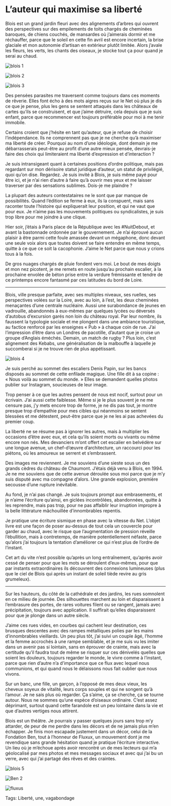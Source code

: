# L’auteur qui maximise sa liberté

Blois est un grand jardin fleuri avec des alignements d’arbres qui ouvrent des perspectives sur des empilements de toits chargés de cheminées baroques, de chiens couchés, de mansardes où j’aimerais dormir et me réchauffer, parce que le soleil en cette fin avril est encore incertain, la brise glaciale et mon autonomie d’artisan en extérieur plutôt limitée. Alors j’avale les fleurs, les verts, les chants des oiseaux, je stocke tout ça pour quand je serai au chaud.

![blois 1](http://tcrouzet.comhttps://tcrouzet.com/images_tc/2016/04/blois1.jpg)

![blois 2](http://tcrouzet.comhttps://tcrouzet.com/images_tc/2016/04/blois2.jpg)

![blois 3](http://tcrouzet.comhttps://tcrouzet.com/images_tc/2016/04/blois3.jpg)

Des pensées parasites me traversent comme toujours dans ces moments de rêverie. Elles font écho à des mots aigres reçus sur le Net où plus je dis ce que je pense, plus les gens se sentent attaqués dans les châteaux de cartes qu’ils se construisent, et que j’aime détruire, cela depuis que je suis enfant, parce que recommencer est toujours préférable pour moi à me tenir immobile.

Certains croient que j’hésite en tant qu’auteur, que je refuse de choisir l’indépendance. Ils ne comprennent pas que je ne cherche qu’à maximiser ma liberté de créer. Pourquoi au nom d’une idéologie, dont demain je me débarrasserais peut-être au profit d’une autre mieux pensée, devrais-je faire des choix qui limiteraient ma liberté d’expression et d’interaction ?

Je suis intransigeant quant à certaines positions d’ordre politique, mais pas regardant sur mon dérisoire statut juridique d’auteur, un statut de privilégié, quoi qu’on dise. Regardez. Je suis invité à Blois, je suis même payé pour être ici, et je n’ai rien d’autre à faire qu’à ouvrir mes yeux et me laisser traverser par des sensations sublimes. Dois-je me plaindre ?

La plupart des auteurs contestataires ne le sont que par manque de possibilités. Quand l’édition se ferme à eux, ils la conspuent, mais sans raconter toute l’histoire qui expliquerait leur position, et qui ne vaut que pour eux. Je n’aime pas les mouvements politiques ou syndicalistes, je suis trop libre pour me joindre à une clique.

Hier soir, j’étais à Paris place de la République avec les #NuitDebout, et avant la bastonnade ordonnée par le gouvernement. Je n’ai éprouvé aucun plaisir à être parmi cette foule amassée devant un mégaphone, donc devant une seule voix alors que toutes doivent se faire entendre en même temps, quitte à ce que ce soit la cacophonie. J’aime le Net parce que nous y crions tous à la fois.

De gros nuages chargés de pluie fondent vers moi. Le bout de mes doigts et mon nez picotent, je me remets en route jusqu’au prochain escalier, à la prochaine envolée de béton prise entre la verdure frémissante et tendre de ce printemps encore fantasmé par ces latitudes du bord de Loire.

---

Blois, ville presque parfaite, avec ses multiples niveaux, ses ruelles, ses perspectives volées sur la Loire, avec au loin, à l’est, les deux cheminées menaçantes d’une centrale nucléaire. Aussi une surabondance de jeunes en vadrouille, abandonnés à eux-mêmes par quelques lycées ou déversés d’autobus d’excursion garés non loin du château royal. Par leur nombre, ils faussent la typologie sociale et me plongent dans une ambiance touristique, au factice renforcé par les enseignes « Pub » à chaque coin de rue. J’ai l’impression d’être dans un Londres de pacotille, d’autant que je croise un groupe d’Anglais éméchés. Demain, un match de rugby ? Plus loin, c’est alignement des Kebabs, une généralisation de la malbouffe à laquelle je succomberai si je ne trouve rien de plus appétissant.

![blois 4](http://tcrouzet.comhttps://tcrouzet.com/images_tc/2016/04/blois4.jpg)

Je suis perché au sommet des escaliers Denis Papin, sur les bancs disposés au sommet de cette enfilade magique. Une fille dit à sa copine : « Nous voilà au sommet du monde. » Elles se demandent quelles photos publier sur Instagram, soucieuses de leur image.

Trop penser à ce que les autres pensent de nous est nocif, surtout pour un écrivain. J’ai aussi cette faiblesse. Même si je le plus souvent je ne me censure pas, j’y mets encore trop de forme, je ne dis pas tout, je montre presque trop d’empathie pour mes cibles qui néanmoins se sentent blessées et me détestent, peut-être parce que je ne les ai pas achevées du premier coup.

La liberté ne se résume pas à ignorer les autres, mais à multiplier les occasions d’être avec eux, et cela qu’ils soient morts ou vivants ou même encore non nés. Mes devanciers m’ont offert cet escalier en belvédère sur une longue avenue, un chef-d’œuvre d’architecture, un raccourci pour les piétons, où les amoureux se serrent et s’embrassent.

Des images me reviennent. Je me souviens d’une sieste sous un des grands cèdres du château de Chaumont. J’étais déjà venu à Blois, en 1994. Je ne me souviens que de cette avenue déroulée sous moi parce que je m’y suis disputé avec ma compagne d’alors. Une grande explosion, première secousse d’une rupture inévitable.

Au fond, je n’ai pas changé. Je suis toujours prompt aux embrasements, et je n’aime l’écriture qu’ainsi, en giclées incontrôlées, abandonnées, quitte à les reprendre, mais pas trop, pour ne pas affaiblir leur irruption impropre à la belle littérature mâchouillée d’innombrables repentis.

Je pratique une écriture sismique en phase avec la vitesse du Net. L’objet livre est une façon de poser au-dessus de tout cela un couvercle pour garder au chaud, avec le risque que l’augmentation de pression réveille l’ébullition, mais à contretemps, de manière potentiellement néfaste, parce qu’alors j’ai toujours la tentation d’améliorer ce qui n’est plus de l’ordre de l’instant.

Cet art du vite n’est possible qu’après un long entraînement, qu’après avoir cessé de penser pour que les mots se déroulent d’eux-mêmes, pour que par instants extraordinaires ils découvrent des connexions lumineuses (plus que le ciel de Blois qui après un instant de soleil tiède revire au gris grumeleux).

---

Sur les hauteurs, du côté de la cathédrale et des jardins, les rues somnolent en ce milieu de journée. Des silhouettes marchent au loin et disparaissent à l’embrasure des portes, de rares voitures filent ou se rangent, jamais avec précipitation, toujours avec application. Il suffirait qu’elles disparaissent pour que je plonge dans un autre siècle.

J’aime ces rues vides, en courbes qui cachent leur destination, ces brusques descentes avec des rampes métalliques polies par les mains d’innombrables vieillards. Un peu plus tôt, j’ai suivi un couple âgé, l’homme et la femme accrochés à une rampe semblable, et je me suis vu les imiter dans un avenir pas si lointain, sans en éprouver de crainte, mais avec la certitude qu’il faudra tout de même se risquer sur ces dénivelés quelles que soient les douleurs, toujours regarder le monde, le vivre comme à l’instant, parce que rien d’autre n’a d’importance que ce flux avec lequel nous communions, et qui quand nous le délaissons nous fait oublier que nous vivons.

Sur un banc, une fille, un garçon, à l’opposé de mes deux vieux, les cheveux soyeux de vitalité, leurs corps souples et qui ne songent qu’à l’amour. Je ne sais plus où regarder. Ça s’aime, ça se cherche, ça se tourne autour. Nous ne sommes qu’une espèce d’oiseaux ordinaire. C’est assez déprimant, surtout quand cette farandole est un peu lointaine dans la vie et que d’autres vertiges nous attirent.

Blois est un théâtre. Je pourrais y passer quelques jours sans trop m’y attarder, de peur de me perdre dans les décors et de ne jamais plus m’en échapper. Je finis mon escapade justement dans un décor, celui de la Fondation Ben, tout à l’honneur de Fluxux, un mouvement dont je me revendique sans grande hésitation quand je pratique l’écriture interactive. Un lieu où je m’échoue après avoir rencontré un de mes lecteurs qui m’a géolocalisé par mes photos et mes messages sociaux et avec qui j’ai bu un verre, avec qui j’ai partagé des rêves et des craintes.

![blois 5](http://tcrouzet.comhttps://tcrouzet.com/images_tc/2016/04/blois5.jpg)

![Ben 2](http://tcrouzet.comhttps://tcrouzet.com/images_tc/2016/04/blois6.jpg)

![fluxus](http://tcrouzet.comhttps://tcrouzet.com/images_tc/2016/04/fluxus.jpg)



Tags: Liberté, une, vagabondage